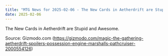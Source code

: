 ```yaml
---
title: "MTG News for 2025-02-06 - The New Cards in Aetherdrift are Stupid and Awesom..."
date: 2025-02-06
---
```


The New Cards in Aetherdrift are Stupid and Awesome.

Source: Gizmodo.com (https://gizmodo.com/magic-the-gathering-aetherdrift-spoilers-possession-engine-marshalls-pathcruiser-2000554126)
